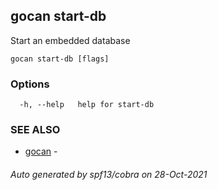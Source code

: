 ## gocan start-db

Start an embedded database

```
gocan start-db [flags]
```

### Options

```
  -h, --help   help for start-db
```

### SEE ALSO

* [gocan](gocan.md)	 - 

###### Auto generated by spf13/cobra on 28-Oct-2021
